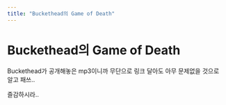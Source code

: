 ```yaml
---
title: "Buckethead의 Game of Death"
---
```

# Buckethead의 Game of Death

Buckethead가 공개해놓은 mp3이니까 무단으로 링크 달아도 아무 문제없을 것으로 알고 패쓰..

즐감하시라..


